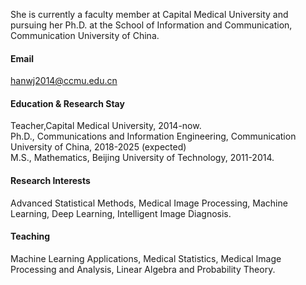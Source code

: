 


She is currently a faculty member at Capital Medical University and pursuing her Ph.D. at the School of Information and Communication, Communication University of China.

#### Email
hanwj2014@ccmu.edu.cn

#### Education & Research Stay
Teacher,Capital Medical University, 2014-now.\
Ph.D., Communications and Information Engineering, Communication University of China, 2018-2025 (expected)\
M.S., Mathematics, Beijing University of Technology, 2011-2014.

#### Research Interests
Advanced Statistical Methods, Medical Image Processing, Machine Learning, Deep Learning, Intelligent Image Diagnosis.

#### Teaching
Machine Learning Applications, Medical Statistics, Medical Image Processing and Analysis, Linear Algebra and Probability Theory.



